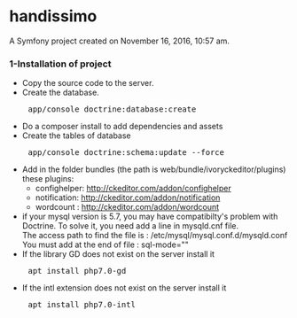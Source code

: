 handissimo
==========

A Symfony project created on November 16, 2016, 10:57 am.

### 1-Installation of project

- Copy the source code to the server.
- Create the database.
<pre>
    app/console doctrine:database:create
</pre>
- Do a composer install to add dependencies and assets
- Create the tables of database
<pre>
    app/console doctrine:schema:update --force
</pre>
- Add in the folder bundles (the path is web/bundle/ivoryckeditor/plugins) these plugins:<br>
   - confighelper: http://ckeditor.com/addon/confighelper
   - notification: http://ckeditor.com/addon/notification
   - wordcount : http://ckeditor.com/addon/wordcount
- if your mysql version is 5.7, you may have compatibilty's problem with Doctrine.
  To solve it, you need add a line in mysqld.cnf file. <br />
  The access path to find the file is :
  /etc/mysql/mysql.conf.d/mysqld.conf<br>
  You must add at the end of file : sql-mode=""
- If the library GD does not exist on the server install it
<pre>
    apt install php7.0-gd
</pre>
- If the intl extension does not exist on the server install it
<pre>
    apt install php7.0-intl
</pre>